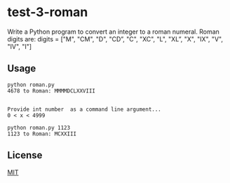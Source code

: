 # test-3-roman
Write a Python program to convert an integer to a roman numeral. Roman digits are: digits = ["M", "CM", "D", "CD”, "C", "XC", "L", "XL”, "X", "IX", "V", "IV", "I"]


## Usage
```
python roman.py
4678 to Roman: MMMMDCLXXVIII


Provide int number  as a command line argument...
0 < x < 4999
```

```
python roman.py 1123
1123 to Roman: MCXXIII
```

## License
[MIT](https://choosealicense.com/licenses/mit/)